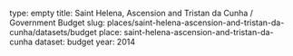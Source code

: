 type: empty
title: Saint Helena, Ascension and Tristan da Cunha / Government Budget
slug: places/saint-helena-ascension-and-tristan-da-cunha/datasets/budget
place: saint-helena-ascension-and-tristan-da-cunha
dataset: budget
year: 2014

